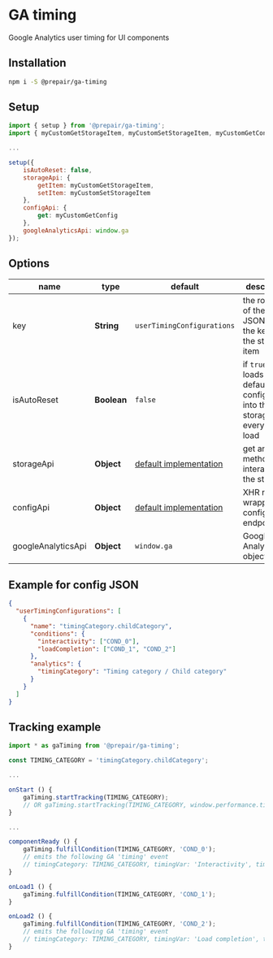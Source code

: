 # GA timing
Google Analytics user timing for UI components
## Installation
```bash
npm i -S @prepair/ga-timing
```
## Setup

```js
import { setup } from '@prepair/ga-timing';
import { myCustomGetStorageItem, myCustomSetStorageItem, myCustomGetConfig } from '../my-custom';

...

setup({
    isAutoReset: false,
    storageApi: {
        getItem: myCustomGetStorageItem,
        setItem: myCustomSetStorageItem
    },
    configApi: {
        get: myCustomGetConfig
    },
    googleAnalyticsApi: window.ga
});
```

## Options
| name | type | default | description |
| - | - | - | - |
| key | **String** | `userTimingConfigurations` | the root key of the config JSON and the key for the storage item |
| isAutoReset | **Boolean** | `false`  | if `true` it loads the default configuration into the storage on every page load |
| storageApi | **Object** | [default implementation](../blob/master/src/session-storage.js) | get and set methods for interacting the storage |
| configApi | **Object** | [default implementation](../blob/master/src/request.js) | XHR request wrapper for config endpoint |
| googleAnalyticsApi | **Object** | `window.ga` | Google Analytics object |

## Example for config JSON
```json
{
  "userTimingConfigurations": [
    {
      "name": "timingCategory.childCategory",
      "conditions": {
        "interactivity": ["COND_0"],
        "loadCompletion": ["COND_1", "COND_2"]
      },
      "analytics": {
        "timingCategory": "Timing category / Child category"
      }
    }
  ]
}
```

## Tracking example
```js
import * as gaTiming from '@prepair/ga-timing';

const TIMING_CATEGORY = 'timingCategory.childCategory';

...

onStart () {
    gaTiming.startTracking(TIMING_CATEGORY);
    // OR gaTiming.startTracking(TIMING_CATEGORY, window.performance.timing.*)
}

...

componentReady () {
    gaTiming.fulfillCondition(TIMING_CATEGORY, 'COND_0');
    // emits the following GA 'timing' event
    // timingCategory: TIMING_CATEGORY, timingVar: 'Interactivity', timingVal: ~1000
}

onLoad1 () {
    gaTiming.fulfillCondition(TIMING_CATEGORY, 'COND_1');
}

onLoad2 () {
    gaTiming.fulfillCondition(TIMING_CATEGORY, 'COND_2');
    // emits the following GA 'timing' event
    // timingCategory: TIMING_CATEGORY, timingVar: 'Load completion', timingVal: ~2000
}
```
